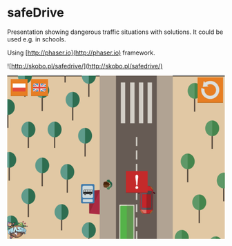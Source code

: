 # safeDrive

Presentation showing dangerous traffic situations with solutions.
It could be used e.g. in schools.

Using [http://phaser.io](http://phaser.io) framework.

![http://skobo.pl/safedrive/](http://skobo.pl/safedrive/)

![screenshot](https://raw.githubusercontent.com/adamskopl/safeDrive/master/safedrive.png)
